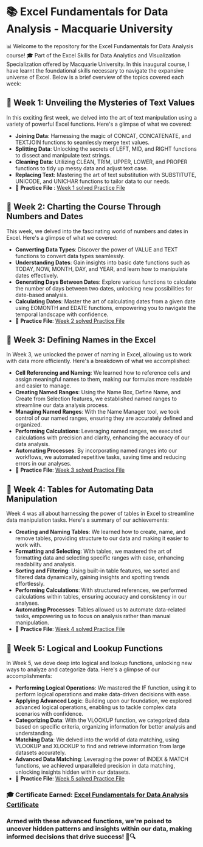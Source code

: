 # 📚 Excel Fundamentals for Data Analysis - Macquarie University
📊 Welcome to the repository for the Excel Fundamentals for Data Analysis course! 🎓 Part of the Excel Skills for Data Analytics and Visualization Specialization offered by Macquarie University. In this inaugural course, I have learnt the foundational skills necessary to navigate the expansive universe of Excel. Below is a brief overview of the topics covered each week:

## 🌟 Week 1: Unveiling the Mysteries of Text Values
In this exciting first week, we delved into the art of text manipulation using a variety of powerful Excel functions. Here's a glimpse of what we covered:
- **Joining Data**: Harnessing the magic of CONCAT, CONCATENATE, and TEXTJOIN functions to seamlessly merge text values.
- **Splitting Data**: Unlocking the secrets of LEFT, MID, and RIGHT functions to dissect and manipulate text strings.
- **Cleaning Data**: Utilizing CLEAN, TRIM, UPPER, LOWER, and PROPER functions to tidy up messy data and adjust text case.
- **Replacing Text**: Mastering the art of text substitution with SUBSTITUTE, UNICODE, and UNICHAR functions to tailor data to our needs.
- 📂 **Practice File** : [Week 1 solved Practice File](https://github.com/Analyticalgeek/Excel_Fundamentals_for_Data_Analysis-Macquarie_University/raw/main/C1W1-Practice-Challenge%20and%20Solution.xlsx)

## 🌟 Week 2: Charting the Course Through Numbers and Dates
This week, we delved into the fascinating world of numbers and dates in Excel. Here's a glimpse of what we covered:
- **Converting Data Types**: Discover the power of VALUE and TEXT functions to convert data types seamlessly.
- **Understanding Dates**: Gain insights into basic date functions such as TODAY, NOW, MONTH, DAY, and YEAR, and learn how to manipulate dates effectively.
- **Generating Days Between Dates**: Explore various functions to calculate the number of days between two dates, unlocking new possibilities for date-based analysis.
- **Calculating Dates**: Master the art of calculating dates from a given date using EOMONTH and EDATE functions, empowering you to navigate the temporal landscape with confidence.
- 📂 **Practice File**: [Week 2 solved Practice File](https://github.com/Analyticalgeek/Excel_Fundamentals_for_Data_Analysis-Macquarie_University/raw/main/C1W2-Practice-Challenge%20and%20Solution.xlsx)

## 🌟 Week 3: Defining Names in the Excel
In Week 3, we unlocked the power of naming in Excel, allowing us to work with data more efficiently. Here's a breakdown of what we accomplished:
- **Cell Referencing and Naming**: We learned how to reference cells and assign meaningful names to them, making our formulas more readable and easier to manage.
- **Creating Named Ranges**: Using the Name Box, Define Name, and Create from Selection features, we established named ranges to streamline our data analysis process.
- **Managing Named Ranges**: With the Name Manager tool, we took control of our named ranges, ensuring they are accurately defined and organized.
- **Performing Calculations**: Leveraging named ranges, we executed calculations with precision and clarity, enhancing the accuracy of our data analysis.
- **Automating Processes**: By incorporating named ranges into our workflows, we automated repetitive tasks, saving time and reducing errors in our analyses.
- 📂 **Practice File**: [Week 3 solved Practice File](https://github.com/Analyticalgeek/Excel_Fundamentals_for_Data_Analysis-Macquarie_University/raw/main/C1W3-Practice-Challenge%20and%20Solution.xlsx)

## 🌟 Week 4: Tables for Automating Data Manipulation
Week 4 was all about harnessing the power of tables in Excel to streamline data manipulation tasks. Here's a summary of our achievements:
- **Creating and Naming Tables**: We learned how to create, name, and remove tables, providing structure to our data and making it easier to work with.
- **Formatting and Selecting**: With tables, we mastered the art of formatting data and selecting specific ranges with ease, enhancing readability and analysis.
- **Sorting and Filtering**: Using built-in table features, we sorted and filtered data dynamically, gaining insights and spotting trends effortlessly.
- **Performing Calculations**: With structured references, we performed calculations within tables, ensuring accuracy and consistency in our analyses.
- **Automating Processes**: Tables allowed us to automate data-related tasks, empowering us to focus on analysis rather than manual manipulation.
- 📂 **Practice File**: [Week 4 solved Practice File](https://github.com/Analyticalgeek/Excel_Fundamentals_for_Data_Analysis-Macquarie_University/raw/main/C1W4-Practice-Challenge%20and%20Solution.xlsx)

## 🌟 Week 5: Logical and Lookup Functions
In Week 5, we dove deep into logical and lookup functions, unlocking new ways to analyze and categorize data. Here's a glimpse of our accomplishments:
- **Performing Logical Operations**: We mastered the IF function, using it to perform logical operations and make data-driven decisions with ease.
- **Applying Advanced Logic**: Building upon our foundation, we explored advanced logical operations, enabling us to tackle complex data scenarios with confidence.
- **Categorizing Data**: With the VLOOKUP function, we categorized data based on specific criteria, organizing information for better analysis and understanding.
- **Matching Data**: We delved into the world of data matching, using VLOOKUP and XLOOKUP to find and retrieve information from large datasets accurately.
- **Advanced Data Matching**: Leveraging the power of INDEX & MATCH functions, we achieved unparalleled precision in data matching, unlocking insights hidden within our datasets.
- 📂 **Practice File**: [Week 5 solved Practice File](https://github.com/Analyticalgeek/Excel_Fundamentals_for_Data_Analysis-Macquarie_University/raw/main/C1W5-Practice-Challenge%20and%20Solution.xlsx)

### 🎓 **Certificate Earned**: [Excel Fundamentals for Data Analysis Certificate](https://github.com/Analyticalgeek/Excel_Fundamentals_for_Data_Analysis-Macquarie_University/blob/main/Certificate.pdf)

### Armed with these advanced functions, we're poised to uncover hidden patterns and insights within our data, making informed decisions that drive success! 🎯🔍
